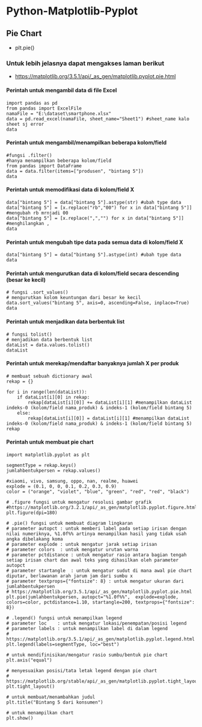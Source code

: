 
# Python-Matplotlib-Pyplot

## Pie Chart
 - plt.pie()
 
### Untuk lebih jelasnya dapat mengakses laman berikut
 - https://matplotlib.org/3.5.1/api/_as_gen/matplotlib.pyplot.pie.html

#### Perintah untuk mengambil data di file Excel 

```http
import pandas as pd
from pandas import ExcelFile
namaFile = "E:\dataset\smartphone.xlsx"
data = pd.read_excel(namaFile, sheet_name="Sheet1") #sheet_name kalo sheet sj error
data
```

#### Perintah untuk mengambil/menampilkan beberapa kolom/field

```http
#fungsi .filter()
#hanya menampilkan beberapa kolom/field
from pandas import DataFrame
data = data.filter(items=["produsen", "bintang 5"])
data
```

#### Perintah untuk memodifikasi data di kolom/field X

```http
data["bintang 5"] = data["bintang 5"].astype(str) #ubah type data
data["bintang 5"] = [x.replace("rb","00") for x in data["bintang 5"]] #mengubah rb mrnjadi 00
data["bintang 5"] = [x.replace(",","") for x in data["bintang 5"]] #menghilangkan ,
data
```

#### Perintah untuk mengubah tipe data pada semua data di kolom/field X

```http
data["bintang 5"] = data["bintang 5"].astype(int) #ubah type data
data
```

#### Perintah untuk mengurutkan data di kolom/field secara descending (besar ke kecil)

```http
# fungsi .sort_values()
# mengurutkan kolom keuntungan dari besar ke kecil
data.sort_values("bintang 5", axis=0, ascending=False, inplace=True)
data
```

#### Perintah untuk menjadikan data berbentuk list

```http
# fungsi tolist()
# menjadikan data berbentuk list
dataList = data.values.tolist()
dataList
```

#### Perintah untuk merekap/mendaftar banyaknya jumlah X per produk

```http
# membuat sebuah dictionary awal
rekap = {}

for i in range(len(dataList)):
    if dataList[i][0] in rekap: 
        rekap[dataList[i][0]] += dataList[i][1] #menampilkan dataList indeks-0 (kolom/field nama_produk) & indeks-1 (kolom/field bintang 5)
    else:
        rekap[dataList[i][0]] = dataList[i][1] #menampilkan dataList indeks-0 (kolom/field nama_produk) & indeks-1 (kolom/field bintang 5)
rekap
```

#### Perintah untuk membuat pie chart

```http
import matplotlib.pyplot as plt

segmentType = rekap.keys() 
jumlahbentukpersen = rekap.values()

#xiaomi, vivo, samsung, oppo, nan, realme, huawei
explode = (0.1, 0, 0, 0.1, 0.2, 0.3, 0.9) 
color = ("orange", "violet", "blue", "green", "red", "red", "black")

# .figure fungsi untuk mengatur resolusi gambar grafik
#https://matplotlib.org/3.2.1/api/_as_gen/matplotlib.pyplot.figure.html
plt.figure(dpi=180)

# .pie() fungsi untuk membuat diagram lingkaran
# parameter autopct : untuk memberi label pada setiap irisan dengan nilai numeriknya, %1.0f%% artinya menampilkan hasil yang tidak usah angka dibelakang koma
# parameter explode : untuk mengatur jarak setiap irisan 
# parameter colors  : untuk mengatur urutan warna
# parameter pctdistance : untuk mengatur rasio antara bagian tengah setiap irisan chart dan awal teks yang dihasilkan oleh parameter autopct
# parameter startangle  : untuk mengatur sudut di mana awal pie chart diputar, berlawanan arah jarum jam dari sumbu x
# parameter textprops={"fontsize": 8} : untuk mengatur ukuran dari jumlahbentukpersen 
# https://matplotlib.org/3.5.1/api/_as_gen/matplotlib.pyplot.pie.html
plt.pie(jumlahbentukpersen, autopct="%1.0f%%",  explode=explode, colors=color, pctdistance=1.10, startangle=200, textprops={"fontsize": 8})

# .legend() fungsi untuk menampilkan legend 
# parameter loc    : untuk mengatur lokasi/penempatan/posisi legend
# parameter labels : untuk menampilkan label di dalam legend
# https://matplotlib.org/3.5.1/api/_as_gen/matplotlib.pyplot.legend.html
plt.legend(labels=segmentType, loc="best")

# untuk mendifinisikan/mengatur rasio sumbu/bentuk pie chart
plt.axis("equal")

# menyesuaikan posisi/tata letak legend dengan pie chart
# https://matplotlib.org/stable/api/_as_gen/matplotlib.pyplot.tight_layout.html#matplotlib.pyplot.tight_layout
plt.tight_layout()

# untuk membuat/menambahkan judul 
plt.title("Bintang 5 dari konsumen")

# untuk menampilkan chart
plt.show()
```
